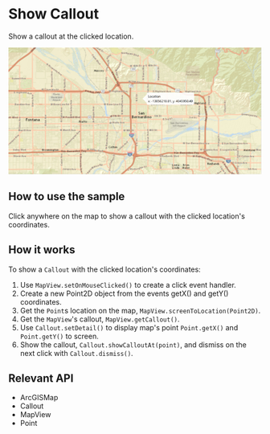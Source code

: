 # Show Callout

Show a callout at the clicked location.

![](ShowCallout.png)

## How to use the sample

Click anywhere on the map to show a callout with the clicked location's coordinates.

## How it works

To show a `Callout` with the clicked location's coordinates:


 1. Use `MapView.setOnMouseClicked()` to create a click event handler.
 2. Create a new Point2D object from the events getX() and getY() coordinates.
 3. Get the `Point`s location on the map, `MapView.screenToLocation(Point2D)`.
 4. Get the `MapView`'s callout, `MapView.getCallout()`.
 5. Use `Callout.setDetail()` to display map's point `Point.getX()` and `Point.getY()` to screen.
 6. Show the callout, `Callout.showCalloutAt(point)`, and dismiss on the next click with `Callout.dismiss()`.


## Relevant API


 *   ArcGISMap
 *   Callout
 *   MapView
 *   Point

